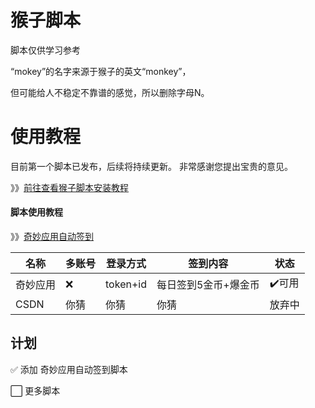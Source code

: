 # 猴子脚本
脚本仅供学习参考

“mokey”的名字来源于猴子的英文“monkey”，

但可能给人不稳定不靠谱的感觉，所以删除字母N。

# 使用教程
目前第一个脚本已发布，后续将持续更新。
非常感谢您提出宝贵的意见。

》》[前往查看猴子脚本安装教程](https://github.com/quan-ge/mokey-qinglong/blob/main/help/mokey.md)

#### 脚本使用教程
》》[奇妙应用自动签到](https://github.com/quan-ge/mokey-qinglong/blob/main/help/qmyy.md)

| 名称 | 多账号 | 登录方式 | 签到内容 | 状态 |
| ---- | ---- | ---- | ---- | --- |
| 奇妙应用 | ❌ | token+id | 每日签到5金币+爆金币 | ✔️可用 |
| CSDN | 你猜 | 你猜 | 你猜 | 放弃中 |

## 计划

✅ 添加 奇妙应用自动签到脚本

⬜ 更多脚本
